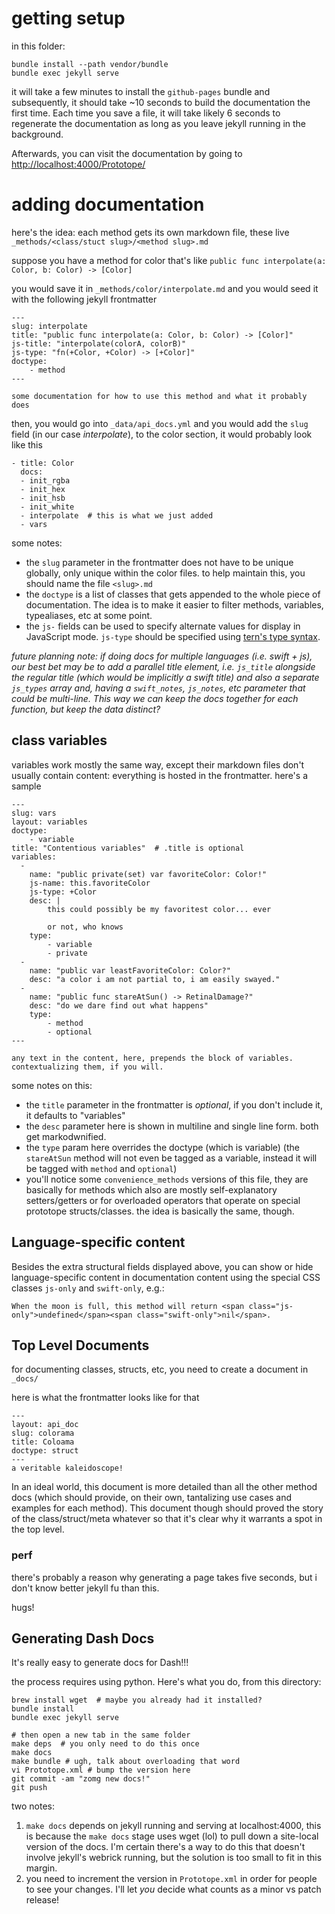 # getting setup

in this folder:

    bundle install --path vendor/bundle
    bundle exec jekyll serve

it will take a few minutes to install the `github-pages` bundle and subsequently, it should take ~10 seconds to build the documentation the first time. Each time you save a file, it will take likely 6 seconds to regenerate the documentation as long as you leave jekyll running in the background.

Afterwards, you can visit the documentation by going to [http://localhost:4000/Prototope/](http://localhost:4000/Prototope/)

# adding documentation

here's the idea: each method gets its own markdown file, these live `_methods/<class/stuct slug>/<method slug>.md`

suppose you have a method for color that's like `public func interpolate(a: Color, b: Color) -> [Color]`

you would save it in `_methods/color/interpolate.md` and you would seed it with the following jekyll frontmatter

    ---
    slug: interpolate
    title: "public func interpolate(a: Color, b: Color) -> [Color]"
    js-title: "interpolate(colorA, colorB)"
    js-type: "fn(+Color, +Color) -> [+Color]"
    doctype:
        - method
    ---

    some documentation for how to use this method and what it probably does

then, you would go into `_data/api_docs.yml` and you would add the `slug` field (in our case *interpolate*), to the color section, it would probably look like this

    - title: Color
      docs:
      - init_rgba
      - init_hex
      - init_hsb
      - init_white
      - interpolate  # this is what we just added
      - vars

some notes:

* the `slug` parameter in the frontmatter does not have to be unique globally, only unique within the color files. to help maintain this, you should name the file `<slug>.md`
* the `doctype` is a list of classes that gets appended to the whole piece of documentation. The idea is to make it easier to filter methods, variables, typealiases, etc at some point.
* the `js-` fields can be used to specify alternate values for display in JavaScript mode. `js-type` should be specified using [tern's type syntax](http://ternjs.net/doc/manual.html#typedef).

*future planning note: if doing docs for multiple languages (i.e. swift + js), our best bet may be to add a parallel title element, i.e. `js_title` alongside the regular title (which would be implicitly a swift title) and also a separate `js_types` array and, having a `swift_notes`, `js_notes`, etc parameter that could be multi-line. This way we can keep the docs together for each function, but keep the data distinct?*

## class variables

variables work mostly the same way, except their markdown files don't usually contain content: everything is hosted in the frontmatter. here's a sample

    ---
    slug: vars
    layout: variables
    doctype:
        - variable
    title: "Contentious variables"  # .title is optional
    variables:
      -
        name: "public private(set) var favoriteColor: Color!"
        js-name: this.favoriteColor
        js-type: +Color
        desc: |
            this could possibly be my favoritest color... ever

            or not, who knows
        type:
            - variable
            - private
      -
        name: "public var leastFavoriteColor: Color?"
        desc: "a color i am not partial to, i am easily swayed."
      -
        name: "public func stareAtSun() -> RetinalDamage?"
        desc: "do we dare find out what happens"
        type:
            - method
            - optional
    ---

    any text in the content, here, prepends the block of variables. contextualizing them, if you will.

some notes on this:

* the `title` parameter in the frontmatter is *optional*, if you don't include it, it defaults to "variables"
* the `desc` parameter here is shown in multiline and single line form. both get markodwnified.
* the `type` param here overrides the doctype (which is variable) (the `stareAtSun` method will not even be tagged as a variable, instead it will be tagged with `method` and `optional`)
* you'll notice some `convenience_methods` versions of this file, they are basically for methods which also are mostly self-explanatory setters/getters or for overloaded operators that operate on special prototope structs/classes. the idea is basically the same, though.

## Language-specific content

Besides the extra structural fields displayed above, you can show or hide language-specific content in documentation content using the special CSS classes `js-only` and `swift-only`, e.g.:

    When the moon is full, this method will return <span class="js-only">undefined</span><span class="swift-only">nil</span>.

## Top Level Documents

for documenting classes, structs, etc, you need to create a document in `_docs/`

here is what the frontmatter looks like for that

    ---
    layout: api_doc
    slug: colorama
    title: Coloama
    doctype: struct
    ---
    a veritable kaleidoscope!

In an ideal world, this document is more detailed than all the other method docs (which should provide, on their own, tantalizing use cases and examples for each method). This document though should proved the story of the class/struct/meta whatever so that it's clear why it warrants a spot in the top level.

### perf

there's probably a reason why generating a page takes five seconds, but i don't know better jekyll fu than this.

hugs!

## Generating Dash Docs

It's really easy to generate docs for Dash!!!

the process requires using python. Here's what you do, from this directory:

    brew install wget  # maybe you already had it installed?
    bundle install
    bundle exec jekyll serve

    # then open a new tab in the same folder
    make deps  # you only need to do this once
    make docs
    make bundle # ugh, talk about overloading that word
    vi Prototope.xml # bump the version here
    git commit -am "zomg new docs!"
    git push

two notes:

1. `make docs` depends on jekyll running and serving at localhost:4000, this is because the `make docs` stage uses wget (lol) to pull down a site-local version of the docs. I'm certain there's a way to do this that doesn't involve jekyll's webrick running, but the solution is too small to fit in this margin.
2. you need to increment the version in `Prototope.xml` in order for people to see your changes. I'll let *you* decide what counts as a minor vs patch release!
